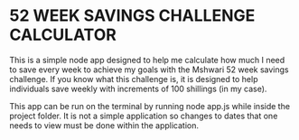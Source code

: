 # 52 WEEK SAVINGS CHALLENGE CALCULATOR

This is a simple node app designed to help me calculate how much I need to save every week to achieve my goals with the Mshwari 52 week savings challenge. If you know what this challenge is, it is designed to help individuals save weekly with increments of 100 shillings (in my case).

This app can be run on the terminal by running node app.js while inside the project folder. It is not a simple application so changes to dates that one needs to view must be done within the application.
